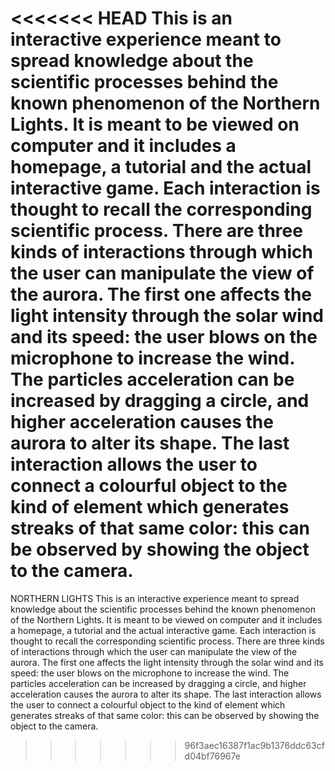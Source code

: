 <<<<<<< HEAD
This is an interactive experience meant to spread knowledge about the scientific processes behind the known phenomenon of the Northern Lights.
It is meant to be viewed on computer and it includes a homepage, a tutorial and the actual interactive game. Each interaction is thought to recall the corresponding scientific process.
There are three kinds of interactions through which the user can manipulate the view of the aurora. The first one affects the light intensity through the solar wind and its speed: the user blows on the microphone to increase the wind. The particles acceleration can be increased by dragging a circle, and higher acceleration causes the aurora to alter its shape. The last interaction allows the user to connect a colourful object to the kind of element which generates streaks of that same color: this can be observed by showing the object to the camera. 
=======
NORTHERN LIGHTS
This is an interactive experience meant to spread knowledge about the scientific processes behind the known phenomenon of the Northern Lights.
It is meant to be viewed on computer and it includes a homepage, a tutorial and the actual interactive game. Each interaction is thought to recall the corresponding scientific process.
There are three kinds of interactions through which the user can manipulate the view of the aurora. The first one affects the light intensity through the solar wind and its speed: the user blows on the microphone to increase the wind. The particles acceleration can be increased by dragging a circle, and higher acceleration causes the aurora to alter its shape. The last interaction allows the user to connect a colourful object to the kind of element which generates streaks of that same color: this can be observed by showing the object to the camera.
>>>>>>> 96f3aec16387f1ac9b1376ddc63cfd04bf76967e
